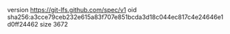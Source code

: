 version https://git-lfs.github.com/spec/v1
oid sha256:a3cce79ceb232e615a83f707e851bcda3d18c044ec817c4e24646e1d0ff24462
size 3672
